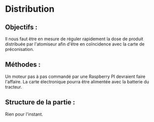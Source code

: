 # Distribution

## Objectifs :
Il nous faut être en mesure de réguler rapidement la dose de produit distribuée 
par l'atomiseur afin d'être en coïncidence avec la carte de préconisation. 

## Méthodes :
Un moteur pas à pas commandé par une Raspberry PI devraient faire l'affaire. La 
carte électronique pourra être alimentée avec la batterie du tracteur.

## Structure de la partie :
Rien pour l'instant.
